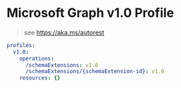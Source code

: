 # Microsoft Graph v1.0 Profile

> see https://aka.ms/autorest

``` yaml
profiles:
  v1.0:
    operations:
      /schemaExtensions: v1.0
      /schemaExtensions/{schemaExtension-id}: v1.0
    resources: {}

```
